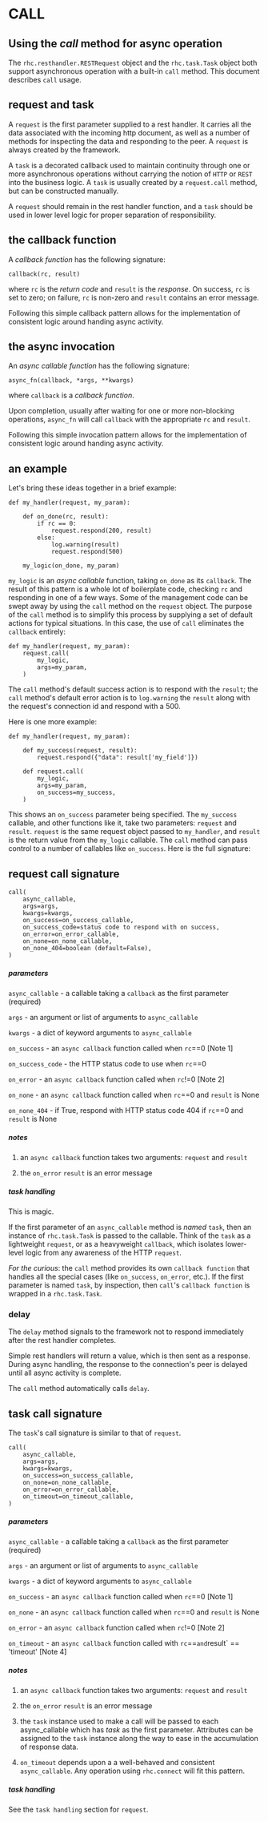 # CALL
## Using the *call* method for async operation

The `rhc.resthandler.RESTRequest` object
and the `rhc.task.Task` object
both support asynchronous operation
with a built-in `call` method.
This document describes `call` usage.

## request and task

A `request` is the first parameter supplied to a rest handler.
It carries all the data associated with the incoming http document, as well as
a number of methods for inspecting the data and responding to the
peer.
A `request` is always created by the framework.

A `task` is a decorated callback used to maintain continuity
through one or more asynchronous operations without carrying the notion
of `HTTP` or `REST` into the business logic.
A `task` is usually created by a `request.call` method, but
can be constructed manually.

A `request` should remain in the rest handler function, and a `task` should
be used in lower level logic for proper separation of responsibility.

## the callback function

A *callback function* has the following signature:
```
callback(rc, result)
```

where `rc` is the *return code* and `result` is the *response*.
On success, `rc` is set to zero; on failure, `rc` is non-zero and `result`
contains an error message.

Following this simple callback pattern allows for the implementation of
consistent logic around handing async activity.

## the async invocation

An *async callable function* has the following signature:
```
async_fn(callback, *args, **kwargs)
```

where `callback` is a *callback function*.

Upon completion,
usually after waiting for one or more non-blocking operations,
`async_fn` will call `callback` with the appropriate `rc` and `result`.

Following this simple invocation pattern allows for the implementation of
consistent logic around handing async activity.

## an example

Let's bring these ideas together in a brief example:

```
def my_handler(request, my_param):

    def on_done(rc, result):
        if rc == 0:
            request.respond(200, result)
        else:
            log.warning(result)
            request.respond(500)

    my_logic(on_done, my_param)
```

`my_logic` is an *async callable* function, taking `on_done` as its `callback`.
The result of this pattern is a whole lot of boilerplate code, checking `rc` and responding in one of a few ways.
Some of the management code can be swept away by using the `call` method on the
`request` object.
The purpose of the `call` method is to simplify this process by supplying a set of default actions for
typical situations. In this case, the use of `call` eliminates the `callback` entirely:

```
def my_handler(request, my_param):
    request.call(
        my_logic,
        args=my_param,
    )
```

The `call` method's default success action is to respond with the `result`;
the `call` method's default error action is to `log.warning` the `result` along with the request's
connection id and respond with a 500.

Here is one more example:

```
def my_handler(request, my_param):

    def my_success(request, result):
        request.respond({"data": result['my_field']})

    def request.call(
        my_logic,
        args=my_param,
        on_success=my_success,
    )
```

This shows an `on_success` parameter being specified. The `my_success` callable, and other
functions like it, take two parameters: `request` and `result`.
`request` is the same request object passed to `my_handler`, and `result` is the
return value from the `my_logic` callable.
The `call` method can pass control to a number of callables like `on_success`. Here is
the full signature:

## request call signature

```
call(
    async_callable,
    args=args,
    kwargs=kwargs,
    on_success=on_success_callable,
    on_success_code=status code to respond with on success,
    on_error=on_error_callable,
    on_none=on_none_callable,
    on_none_404=boolean (default=False),
)
```

##### parameters

`async_callable` - a callable taking a `callback` as the first parameter (required)

`args` - an argument or list of arguments to `async_callable`

`kwargs` - a dict of keyword arguments to `async_callable`

`on_success` - an `async callback` function called when `rc`==0 [Note 1]

`on_success_code` - the HTTP status code to use when `rc`==0

`on_error` - an `async callback` function called when `rc`!=0 [Note 2]

`on_none` - an `async callback` function called when `rc`==0 and `result` is None

`on_none_404` - if True, respond with HTTP status code 404 if `rc`==0 and `result` is None

##### notes

1. an `async callback` function takes two arguments: `request` and `result`

2. the `on_error` `result` is an error message

##### task handling

This is magic.

If the first parameter of an `async_callable`
method is *named* `task`, then an instance of
`rhc.task.Task` is passed to the callable.
Think of the `task` as a lightweight `request`, or as a heavyweight `callback`,
which isolates lower-level logic from any awareness of the HTTP `request`.

*For the curious*: the `call` method provides its own `callback function` that handles all the
special cases (like `on_success`, `on_error`, etc.).
If the first parameter is named `task`, by inspection, then `call`'s `callback function`
is wrapped in a `rhc.task.Task`.


### delay

The `delay` method signals to the framework not to respond immediately
after the rest handler completes.

Simple rest handlers will return a value, which is then
sent as a response.
During async handling, the response to the connection's peer is
delayed until all async activity is complete.

 The `call` method
automatically calls `delay`.

## task call signature

The `task`'s call signature is similar to that of `request`.

```
call(
    async_callable,
    args=args,
    kwargs=kwargs,
    on_success=on_success_callable,
    on_none=on_none_callable,
    on_error=on_error_callable,
    on_timeout=on_timeout_callable,
)
```

##### parameters

`async_callable` - a callable taking a `callback` as the first parameter (required)

`args` - an argument or list of arguments to `async_callable`

`kwargs` - a dict of keyword arguments to `async_callable`

`on_success` - an `async callback` function called when `rc`==0 [Note 1]

`on_none` - an `async callback` function called when `rc`==0 and `result` is None

`on_error` - an `async callback` function called when `rc`!=0 [Note 2]

`on_timeout` - an `async callback` function called with `rc`==` and `result` == 'timeout' [Note 4]


##### notes

1. an `async callback` function takes two arguments: `request` and `result`

2. the `on_error` `result` is an error message

3. the `task` instance used to make a call will be passed to each async_callable
which has *task* as the first parameter. Attributes can be assigned to the `task`
instance along the way to ease in the accumulation of response data.

4. `on_timeout` depends upon a a well-behaved and consistent `async_callable`.
Any operation using `rhc.connect` will fit this pattern.

##### task handling

See the `task handling` section for `request`.
